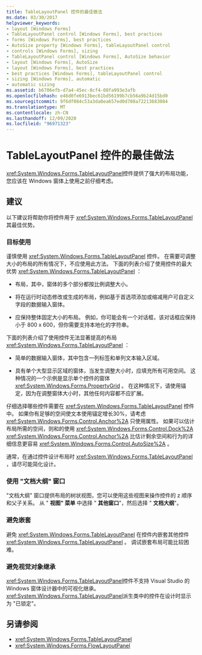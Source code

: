 ```yaml
---
title: TableLayoutPanel 控件的最佳做法
ms.date: 03/30/2017
helpviewer_keywords:
- layout [Windows Forms]
- TableLayoutPanel control [Windows Forms], best practices
- forms [Windows Forms], best practices
- AutoSize property [Windows Forms], tableLayoutPanel control
- controls [Windows Forms], sizing
- TableLayoutPanel control [Windows Forms], AutoSize behavior
- layout [Windows Forms], AutoSize
- layout [Windows Forms], best practices
- best practices [Windows Forms], tableLayoutPanel control
- sizing [Windows Forms], automatic
- automatic sizing
ms.assetid: b6706efb-d7a4-45ec-8cf4-08fa993e3afb
ms.openlocfilehash: e46d0fe6913bec61bd56199b7cb56a9b24d15bd0
ms.sourcegitcommit: 9f6df084c53a3da0ea657ed0d708a72213683084
ms.translationtype: MT
ms.contentlocale: zh-CN
ms.lasthandoff: 12/09/2020
ms.locfileid: "96971323"
---
```

# <a name="best-practices-for-the-tablelayoutpanel-control"></a>TableLayoutPanel 控件的最佳做法
<xref:System.Windows.Forms.TableLayoutPanel>控件提供了强大的布局功能，您应该在 Windows 窗体上使用之前仔细考虑。

## <a name="recommendations"></a>建议
 以下建议将帮助你将控件用于 <xref:System.Windows.Forms.TableLayoutPanel> 其最佳优势。

### <a name="targeted-use"></a>目标使用
 谨慎使用 <xref:System.Windows.Forms.TableLayoutPanel> 控件。 在需要可调整大小的布局的所有情况下，不应使用此方法。 下面的列表介绍了使用控件的最大优势 <xref:System.Windows.Forms.TableLayoutPanel> ：

- 布局，其中，窗体的多个部分都按比例调整大小。

- 将在运行时动态修改或生成的布局，例如基于首选项添加或缩减用户可自定义字段的数据输入窗体。

- 应保持整体固定大小的布局。 例如，你可能会有一个对话框，该对话框应保持小于 800 x 600，但你需要支持本地化的字符串。

 下面的列表介绍了使用控件无法显著提高的布局 <xref:System.Windows.Forms.TableLayoutPanel> ：

- 简单的数据输入窗体，其中包含一列标签和单列文本输入区域。

- 具有单个大型显示区域的窗体，当发生调整大小时，应填充所有可用空间。 这种情况的一个示例是显示单个控件的窗体 <xref:System.Windows.Forms.PropertyGrid> 。 在这种情况下，请使用锚定，因为在调整窗体大小时，其他任何内容都不应扩展。

 仔细选择哪些控件需要在 <xref:System.Windows.Forms.TableLayoutPanel> 控件中。 如果你有足够的空间使文本使用锚定增长30%，请考虑 <xref:System.Windows.Forms.Control.Anchor%2A> 只使用属性。 如果可以估计布局所需的空间，则和的使用 <xref:System.Windows.Forms.Control.Dock%2A> <xref:System.Windows.Forms.Control.Anchor%2A> 比估计剩余空间和行为的详细信息更容易 <xref:System.Windows.Forms.Control.AutoSize%2A> 。

 通常，在通过控件设计布局时 <xref:System.Windows.Forms.TableLayoutPanel> ，请尽可能简化设计。

### <a name="use-the-document-outline-window"></a>使用 "文档大纲" 窗口
 "文档大纲" 窗口提供布局的树状视图，您可以使用这些视图来操作控件的 z 顺序和父子关系。 从 " **视图" 菜单** 中选择 " **其他窗口**"，然后选择 " **文档大纲**"。

### <a name="avoid-nesting"></a>避免嵌套
 避免 <xref:System.Windows.Forms.TableLayoutPanel> 在控件内嵌套其他控件 <xref:System.Windows.Forms.TableLayoutPanel> 。 调试嵌套布局可能比较困难。

### <a name="avoid-visual-inheritance"></a>避免视觉对象继承
 <xref:System.Windows.Forms.TableLayoutPanel>控件不支持 Visual Studio 的 Windows 窗体设计器中的可视化继承。 <xref:System.Windows.Forms.TableLayoutPanel>派生类中的控件在设计时显示为 "已锁定"。

## <a name="see-also"></a>另请参阅

- <xref:System.Windows.Forms.TableLayoutPanel>
- <xref:System.Windows.Forms.FlowLayoutPanel>
